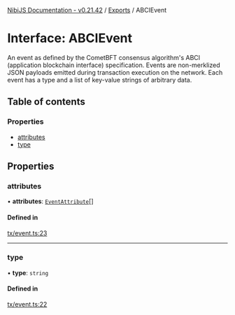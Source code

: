 [NibiJS Documentation - v0.21.42](../intro.md) / [Exports](../modules.md) / ABCIEvent

# Interface: ABCIEvent

An event as defined by the CometBFT consensus algorithm's
ABCI (application blockchain interface) specification.
Events are non-merklized JSON payloads emitted during transaction
execution on the network. Each event has a type and a list of
key-value strings of arbitrary data.

## Table of contents

### Properties

- [attributes](ABCIEvent.md#attributes)
- [type](ABCIEvent.md#type)

## Properties

### attributes

• **attributes**: [`EventAttribute`](EventAttribute.md)[]

#### Defined in

[tx/event.ts:23](https://github.com/NibiruChain/ts-sdk/blob/fe5a329/packages/nibijs/src/tx/event.ts#L23)

___

### type

• **type**: `string`

#### Defined in

[tx/event.ts:22](https://github.com/NibiruChain/ts-sdk/blob/fe5a329/packages/nibijs/src/tx/event.ts#L22)
